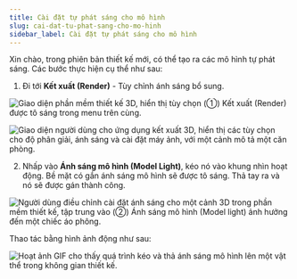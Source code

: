 ```yaml
---
title: Cài đặt tự phát sáng cho mô hình
slug: cai-dat-tu-phat-sang-cho-mo-hinh
sidebar_label: Cài đặt tự phát sáng cho mô hình
---
```


Xin chào, trong phiên bản thiết kế mới, có thể tạo ra các mô hình tự phát sáng.  Các bước thực hiện cụ thể như sau:

1. Đi tới **Kết xuất (Render)** - Tùy chỉnh ánh sáng bổ sung.

![Giao diện phần mềm thiết kế 3D, hiển thị tùy chọn (①) Kết xuất (Render) được tô sáng trong menu trên cùng.](https://storage.googleapis.com/jegavn_kb/images/8daf473a-59e5-49f6-95c6-2355e42c2560.png)

![Giao diện người dùng cho ứng dụng kết xuất 3D, hiển thị các tùy chọn cho độ phân giải, ánh sáng và cài đặt máy ảnh, với một cảnh mô tả một căn phòng.](https://storage.googleapis.com/jegavn_kb/images/8bda1c9b-2df8-4d3d-874c-3c435d7a27f3.png)

2. Nhấp vào **Ánh sáng mô hình (Model Light)**, kéo nó vào khung nhìn hoạt động. Bề mặt có gắn ánh sáng mô hình sẽ được tô sáng. Thả tay ra và nó sẽ được gán thành công.

![Người dùng điều chỉnh cài đặt ánh sáng cho một cảnh 3D trong phần mềm thiết kế, tập trung vào (②) Ánh sáng mô hình (Model light) ảnh hưởng đến một chiếc áo phông.](https://storage.googleapis.com/jegavn_kb/images/541ea0ab-ae28-4df1-b09f-262bdb638f1d.png)

Thao tác bằng hình ảnh động như sau:

![Hoạt ảnh GIF cho thấy quá trình kéo và thả ánh sáng mô hình lên một vật thể trong không gian thiết kế.](https://storage.googleapis.com/jegavn_kb/images/b2126628-2daa-4d9c-991a-cb6d5dcfeeb6.gif)